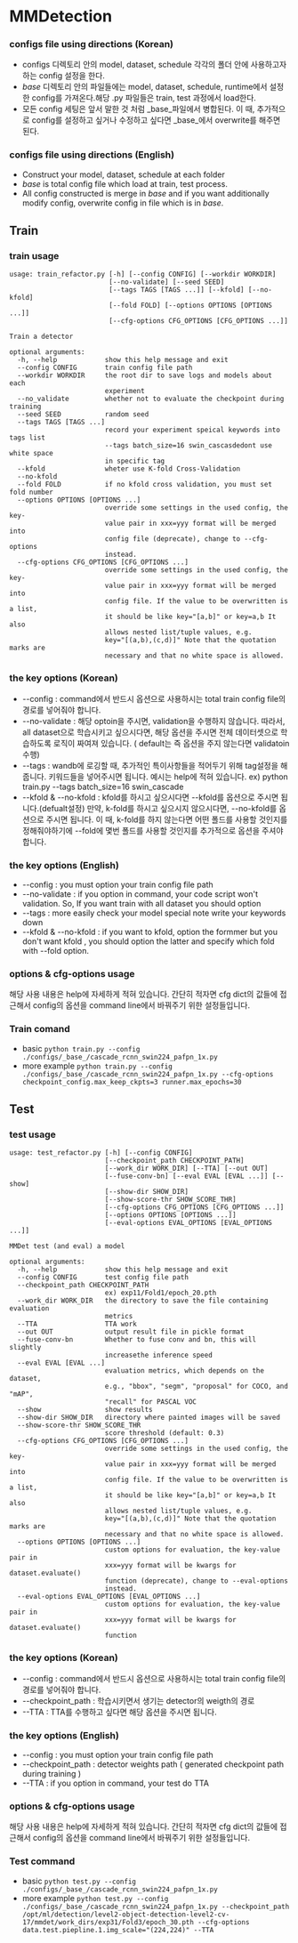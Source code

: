 # MMDetection

### configs file using directions (Korean)
- configs 디렉토리 안의 model, dataset, schedule 각각의 폴더 안에 사용하고자 하는 config 설정을 한다.
- _base_ 디렉토리 안의 파일들에는 model, dataset, schedule, runtime에서 설정한 config를 가져온다.해당 .py 파일들은 train, test 과정에서 load한다.
- 모든 config 세팅은 앞서 말한 것 처럼 _base_파일에서 병합된다. 이 때, 추가적으로 config를 설정하고 싶거나 수정하고 싶다면 _base_에서 overwrite를 해주면 된다.

### configs file using directions (English)
- Construct your model, dataset, schedule at each folder
- _base_ is total config file which load at train, test process. 
- All config constructed is merge in _base_ and if you want additionally modify config, overwrite config in file which is in _base_.

## Train
### train usage
```
usage: train_refactor.py [-h] [--config CONFIG] [--workdir WORKDIR]
                         [--no-validate] [--seed SEED]
                         [--tags TAGS [TAGS ...]] [--kfold] [--no-kfold]
                         [--fold FOLD] [--options OPTIONS [OPTIONS ...]]
                         [--cfg-options CFG_OPTIONS [CFG_OPTIONS ...]]

Train a detector

optional arguments:
  -h, --help            show this help message and exit
  --config CONFIG       train config file path
  --workdir WORKDIR     the root dir to save logs and models about each
                        experiment
  --no_validate         whether not to evaluate the checkpoint during training
  --seed SEED           random seed
  --tags TAGS [TAGS ...]
                        record your experiment speical keywords into tags list
                        --tags batch_size=16 swin_cascasdedont use white space
                        in specific tag
  --kfold               wheter use K-fold Cross-Validation
  --no-kfold
  --fold FOLD           if no kfold cross validation, you must set fold number
  --options OPTIONS [OPTIONS ...]
                        override some settings in the used config, the key-
                        value pair in xxx=yyy format will be merged into
                        config file (deprecate), change to --cfg-options
                        instead.
  --cfg-options CFG_OPTIONS [CFG_OPTIONS ...]
                        override some settings in the used config, the key-
                        value pair in xxx=yyy format will be merged into
                        config file. If the value to be overwritten is a list,
                        it should be like key="[a,b]" or key=a,b It also
                        allows nested list/tuple values, e.g.
                        key="[(a,b),(c,d)]" Note that the quotation marks are
                        necessary and that no white space is allowed.
```

### the key options (Korean)

- --config : command에서 반드시 옵션으로 사용하시는 total train config file의 경로를 넣어줘야 합니다.
- --no-validate : 해당 optoin을 주시면, validation을 수행하지 않습니다. 따라서, all dataset으로 학습시키고 싶으시다면, 해당 옵션을 주시면 전체 데이터셋으로 학습하도록 로직이 짜여져 있습니다. ( default는 즉 옵션을 주지 않는다면 validatoin 수행)
- --tags : wandb에 로깅할 때, 추가적인 특이사항들을 적어두기 위해 tag설정을 해줍니다. 키워드들을 넣어주시면 됩니다. 예시는 help에 적혀 있습니다. ex) python train.py --tags batch_size=16 swin_cascade
- --kfold & --no-kfold : kfold를 하시고 싶으시다면 --kfold를 옵션으로 주시면 됩니다.(defualt설정) 만약, k-fold를 하시고 싶으시지 않으시다면, --no-kfold를 옵션으로 주시면 됩니다. 이 때, k-fold를 하지 않는다면 어떤 폴드를 사용할 것인지를 정해줘야하기에 --fold에 몇번 폴드를 사용할 것인지를 추가적으로 옵션을 주셔야합니다.

### the key options (English)

- --config : you must option your train config file path
- --no-validate : if you option in command, your code script won't validation. So, If you want train with all dataset you should option
- --tags : more easily check your model special note write your keywords down
- --kfold & --no-kfold : if you want to kfold, option the formmer but you don't want kfold , you should option the latter and specify which fold with --fold option.

### options & cfg-options usage
해당 사용 내용은 help에 자세하게 적혀 있습니다. 간단히 적자면 cfg dict의 값들에 접근해서 config의 옵션을 command line에서 바꿔주기 위한 설정들입니다. 

### Train comand 
- basic
`python train.py --config ./configs/_base_/cascade_rcnn_swin224_pafpn_1x.py `
- more example
`python train.py --config ./configs/_base_/cascade_rcnn_swin224_pafpn_1x.py --cfg-options checkpoint_config.max_keep_ckpts=3 runner.max_epochs=30`

## Test
### test usage
```
usage: test_refactor.py [-h] [--config CONFIG]
                        [--checkpoint_path CHECKPOINT_PATH]
                        [--work_dir WORK_DIR] [--TTA] [--out OUT]
                        [--fuse-conv-bn] [--eval EVAL [EVAL ...]] [--show]
                        [--show-dir SHOW_DIR]
                        [--show-score-thr SHOW_SCORE_THR]
                        [--cfg-options CFG_OPTIONS [CFG_OPTIONS ...]]
                        [--options OPTIONS [OPTIONS ...]]
                        [--eval-options EVAL_OPTIONS [EVAL_OPTIONS ...]]

MMDet test (and eval) a model

optional arguments:
  -h, --help            show this help message and exit
  --config CONFIG       test config file path
  --checkpoint_path CHECKPOINT_PATH
                        ex) exp11/Fold1/epoch_20.pth
  --work_dir WORK_DIR   the directory to save the file containing evaluation
                        metrics
  --TTA                 TTA work
  --out OUT             output result file in pickle format
  --fuse-conv-bn        Whether to fuse conv and bn, this will slightly
                        increasethe inference speed
  --eval EVAL [EVAL ...]
                        evaluation metrics, which depends on the dataset,
                        e.g., "bbox", "segm", "proposal" for COCO, and "mAP",
                        "recall" for PASCAL VOC
  --show                show results
  --show-dir SHOW_DIR   directory where painted images will be saved
  --show-score-thr SHOW_SCORE_THR
                        score threshold (default: 0.3)
  --cfg-options CFG_OPTIONS [CFG_OPTIONS ...]
                        override some settings in the used config, the key-
                        value pair in xxx=yyy format will be merged into
                        config file. If the value to be overwritten is a list,
                        it should be like key="[a,b]" or key=a,b It also
                        allows nested list/tuple values, e.g.
                        key="[(a,b),(c,d)]" Note that the quotation marks are
                        necessary and that no white space is allowed.
  --options OPTIONS [OPTIONS ...]
                        custom options for evaluation, the key-value pair in
                        xxx=yyy format will be kwargs for dataset.evaluate()
                        function (deprecate), change to --eval-options
                        instead.
  --eval-options EVAL_OPTIONS [EVAL_OPTIONS ...]
                        custom options for evaluation, the key-value pair in
                        xxx=yyy format will be kwargs for dataset.evaluate()
                        function
```
### the key options (Korean)

- --config : command에서 반드시 옵션으로 사용하시는 total train config file의 경로를 넣어줘야 합니다.
- --checkpoint_path : 학습시키면서 생기는 detector의 weigth의 경로
- --TTA : TTA를 수행하고 싶다면 해당 옵션을 주시면 됩니다.

### the key options (English)

- --config : you must option your train config file path
- --checkpoint_path : detector weights path ( generated checkpoint path during training )
- --TTA :  if you option in command, your test do TTA

### options & cfg-options usage
해당 사용 내용은 help에 자세하게 적혀 있습니다. 간단히 적자면 cfg dict의 값들에 접근해서 config의 옵션을 command line에서 바꿔주기 위한 설정들입니다.

### Test command
- basic
`python test.py --config ./configs/_base_/cascade_rcnn_swin224_pafpn_1x.py`
- more example
`python test.py --config ./configs/_base_/cascade_rcnn_swin224_pafpn_1x.py --checkpoint_path /opt/ml/detection/level2-object-detection-level2-cv-17/mmdet/work_dirs/exp31/Fold3/epoch_30.pth --cfg-options data.test.piepline.1.img_scale="(224,224)" --TTA`


